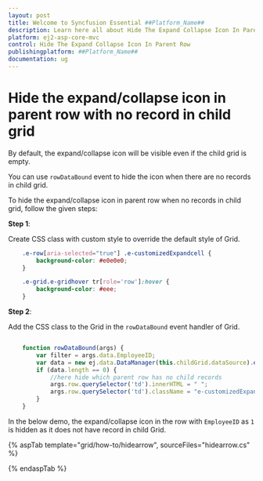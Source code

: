 ```yaml
---
layout: post
title: Welcome to Syncfusion Essential ##Platform_Name##
description: Learn here all about Hide The Expand Collapse Icon In Parent Row of Syncfusion Essential ##Platform_Name## widgets based on HTML5 and jQuery.
platform: ej2-asp-core-mvc
control: Hide The Expand Collapse Icon In Parent Row
publishingplatform: ##Platform_Name##
documentation: ug
---
```



# Hide the expand/collapse icon in parent row with no record in child grid

By default, the expand/collapse icon will be visible even if the child grid is empty.

You can use `rowDataBound` event to hide the icon when there are no records in child grid.

To hide the expand/collapse icon in parent row when no records in child grid, follow the given steps:

**Step 1**:

Create CSS class with custom style to override the default style of Grid.

```css
    .e-row[aria-selected="true"] .e-customizedExpandcell {
        background-color: #e0e0e0;
    }

    .e-grid.e-gridhover tr[role='row']:hover {
        background-color: #eee;
    }

```

**Step 2**:

Add the CSS class to the Grid in the `rowDataBound` event handler of Grid.

```typescript

    function rowDataBound(args) {
        var filter = args.data.EmployeeID;
        var data = new ej.data.DataManager(this.childGrid.dataSource).executeLocal(new ej.data.Query().where("EmployeeID", "equal", parseInt(filter), true));
        if (data.length == 0) {
            //here hide which parent row has no child records
            args.row.querySelector('td').innerHTML = " ";
            args.row.querySelector('td').className = "e-customizedExpandcell";
        }
    }

```

In the below demo, the expand/collapse icon in the row with `EmployeeID` as `1` is hidden as it does not have record in child Grid.

{% aspTab template="grid/how-to/hidearrow", sourceFiles="hidearrow.cs" %}

{% endaspTab %}
